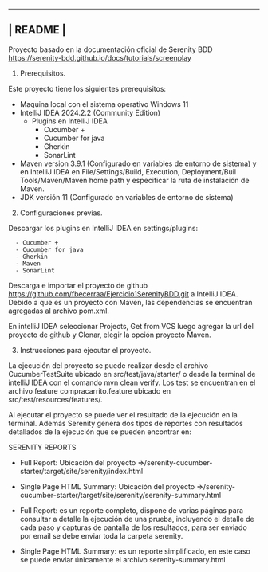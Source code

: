 ---------------------------------------------------------------
|                            README                           |
---------------------------------------------------------------

Proyecto basado en la documentación oficial de Serenity BDD https://serenity-bdd.github.io/docs/tutorials/screenplay

1. Prerequisitos.

Este proyecto tiene los siguientes prerequisitos:

 - Maquina local con el sistema operativo Windows 11
 - IntelliJ IDEA 2024.2.2 (Community Edition)
    - Plugins en IntelliJ IDEA
      - Cucumber +
      - Cucumber for java
      - Gherkin
      - SonarLint
- Maven version 3.9.1 (Configurado en variables de entorno de sistema) y en IntelliJ IDEA en File/Settings/Build, Execution, Deployment/Buil Tools/Maven/Maven home path y especificar la ruta de instalación de Maven.
- JDK versión 11 (Configurado en variables de entorno de sistema)

2. Configuraciones previas.

Descargar los plugins en IntelliJ IDEA en settings/plugins:
 
      - Cucumber +
      - Cucumber for java
      - Gherkin
      - Maven
      - SonarLint

Descarga e importar el proyecto de github https://github.com/fbecerraa/Ejercicio1SerenityBDD.git a IntelliJ IDEA.
Debido a que es un proyecto con Maven, las dependencias se encuentran agregadas al archivo pom.xml.

En intelliJ IDEA seleccionar Projects, Get from VCS luego agregar la url del proyecto de github y Clonar, elegir la opción proyecto Maven.

3. Instrucciones para ejecutar el proyecto.

La ejecución del proyecto se puede realizar desde el archivo CucumberTestSuite ubicado en src/test/java/starter/ o desde la terminal de intelliJ IDEA con el comando mvn clean verify. Los test se encuentran en el archivo feature compracarrito.feature ubicado en src/test/resources/features/.

Al ejecutar el proyecto se puede ver el resultado de la ejecución en la terminal. Además Serenity genera dos tipos de reportes con resultados detallados de la ejecución que se pueden encontrar en:

SERENITY REPORTS

   - Full Report: Ubicación del proyecto =>/serenity-cucumber-starter/target/site/serenity/index.html
   - Single Page HTML Summary: Ubicación del proyecto =>/serenity-cucumber-starter/target/site/serenity/serenity-summary.html 

- Full Report: es un reporte completo, dispone de varias páginas para consultar a detalle la ejecución de una prueba, incluyendo el detalle de cada paso y capturas de pantalla de los resultados, para ser enviado por email se debe enviar toda la carpeta serenity. 
- Single Page HTML Summary: es un reporte simplificado, en este caso se puede enviar únicamente el archivo serenity-summary.html 
